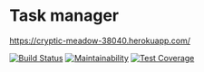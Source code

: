 # Task manager

https://cryptic-meadow-38040.herokuapp.com/

[![Build Status](https://travis-ci.org/yanepenb/php-project-lvl4.svg?branch=master)](https://travis-ci.org/yanepenb/php-project-lvl4)
[![Maintainability](https://api.codeclimate.com/v1/badges/8797195c1129bb8781b1/maintainability)](https://codeclimate.com/github/yanepenb/php-project-lvl4/maintainability)
[![Test Coverage](https://api.codeclimate.com/v1/badges/8797195c1129bb8781b1/test_coverage)](https://codeclimate.com/github/yanepenb/php-project-lvl4/test_coverage)